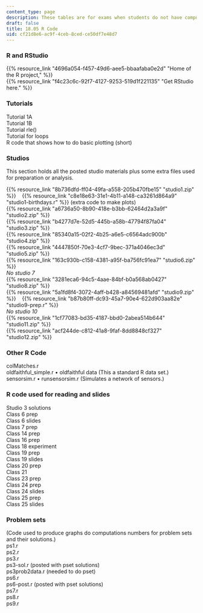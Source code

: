 ```yaml
---
content_type: page
description: These tables are for exams when students do not have computers or calculators.
draft: false
title: 18.05 R Code
uid: cf21d8e6-ac9f-4ceb-8ced-ce50df7e48d7
---
```

### R and RStudio

{{% resource_link "4696a054-f457-49d6-aee5-bbaafaba0e2d" "Home of the R project," %}}      
{{% resource_link "f4c23c6c-92f7-4127-9253-519d1f221135" "Get RStudio here." %}}

### Tutorials

Tutorial 1A      
Tutorial 1B      
Tutorial rle()      
Tutorial for loops      
R code that shows how to do basic plotting (short)

### Studios

This section holds all the posted studio materials plus some extra files used for preparation or analysis.

{{% resource_link "8b736dfd-ff04-49fa-a558-205b470fbe15" "studio1.zip" %}}    {{% resource_link "c8e18e63-31e1-4b11-a148-ca3261d864a9" "studio1-birthdays.r" %}} (extra code to make plots)      
{{% resource_link "a6736a50-8b90-418e-b3bb-62464d2a3a9f" "studio2.zip" %}}      
{{% resource_link "b4277d7e-52d5-445b-a58b-47794f87fa04" "studio3.zip" %}}      
{{% resource_link "85340a15-02f2-4b25-a6e5-c6564adc900b" "studio4.zip" %}}      
{{% resource_link "4447850f-70e3-4cf7-9bec-371a4046ec3d" "studio5.zip" %}}      
{{% resource_link "163c930b-c158-4381-a95f-ba756fc91ea7" "studio6.zip" %}}      
*No studio 7*      
{{% resource_link "3281eca6-94c5-4aae-84bf-b0a568ab0427" "studio8.zip" %}}      
{{% resource_link "5a1fd8f4-3072-4aff-b428-a84569481afd" "studio9.zip" %}}    {{% resource_link "b87b80ff-dc93-45a7-90e4-622d903aa82e" "studio9-prep.r" %}}      
*No studio 10*      
{{% resource_link "1cf77083-bd35-4187-bbd0-2abea514b644" "studio11.zip" %}}      
{{% resource_link "acf244de-c812-41a8-9faf-8dd8848cf327" "studio12.zip" %}}

### Other R Code

colMatches.r      
oldfaithful\_simple.r • oldfaithful data (This a standard R data set.)      
sensorsim.r • runsensorsim.r (Simulates a network of sensors.)

### R code used for reading and slides

Studio 3 solutions      
Class 6 prep      
Class 6 slides      
Class 7 prep      
Class 14 prep      
Class 16 prep      
Class 18 experiment      
Class 19 prep      
Class 19 slides      
Class 20 prep      
Class 21      
Class 23 prep      
Class 24 prep      
Class 24 slides      
Class 25 prep      
Class 25 slides

### Problem sets

(Code used to produce graphs do computations numbers for problem sets and their solutions.)      
ps1.r      
ps2.r      
ps3.r      
ps3-sol.r (posted with pset solutions)      
ps3prob2data.r (needed to do pset)      
ps6.r      
ps6-post.r (posted with pset solutions)      
ps7.r      
ps8.r      
ps9.r